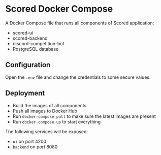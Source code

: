 # Scored Docker Compose

A Docker Compose file that runs all components of Scored application:

* scored-ui
* scored-backend
* discord-competition-bot 
* PostgreSQL database

## Configuration

Open the `.env` file and change the credentials to some secure values.

## Deployment

- Build the images of all components
- Push all images to Docker Hub
- Run `docker-compose pull` to make sure the latest images are present
- Run `docker-compose up` to start everything

The following services will be exposed:
- `ui` on port 4200
- `backend` on port 8080